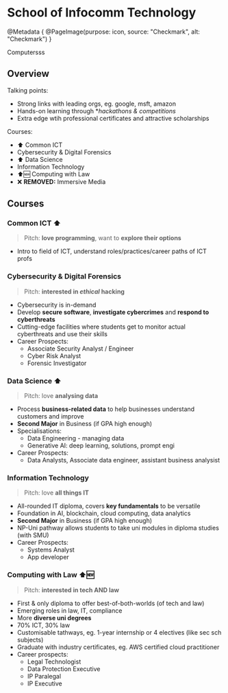 # School of Infocomm Technology

@Metadata {
    @PageImage(purpose: icon, source: "Checkmark", alt: "Checkmark")
}

Computersss

## Overview

Talking points:
- Strong links with leading orgs, eg. google, msft, amazon
- Hands-on learning through **hackathons & competitions*
- Extra edge wtih professional certificates and attractive scholarships

Courses:
- ⬆️ Common ICT
- Cybersecurity & Digital Forensics
- ⬆️ Data Science
- Information Technology
- ⬆️🆕 Computing with Law
- ❌ **REMOVED:** Immersive Media

## Courses

### Common ICT ⬆️

> Pitch: **love programming**, want to **explore their options**

- Intro to field of ICT, understand roles/practices/career paths of ICT profs

### Cybersecurity & Digital Forensics

> Pitch: **interested in _ethical_ hacking**

- Cybersecurity is in-demand 
- Develop **secure software**, **investigate cybercrimes** and **respond to cyberthreats**
- Cutting-edge facilities where students get to monitor actual cyberthreats and use their skills
- Career Prospects:
    - Associate Security Analyst / Engineer 
    - Cyber Risk Analyst 
    - Forensic Investigator

### Data Science ⬆️

> Pitch: love **analysing data**

- Process **business-related data** to help businesses understand customers and improve
- **Second Major** in Business (if GPA high enough)
- Specialisations:
    - Data Engineering - managing data
    - Generative AI: deep learning, solutions, prompt engi
- Career Prospects:
    - Data Analysts, Associate data engineer, assistant business analysist

### Information Technology

> Pitch: love **all things IT**

- All-rounded IT diploma, covers **key fundamentals** to be versatile
- Foundation in AI, blockchain, cloud computing, data analytics
- **Second Major** in Business (if GPA high enough)
- NP-Uni pathway allows students to take uni modules in diploma studies (with SMU)
- Career Prospects:
    - Systems Analyst
    - App developer

### Computing with Law ⬆️🆕

> Pitch: **interested in tech AND law**

- First & only diploma to offer best-of-both-worlds (of tech and law)
- Emerging roles in law, IT, compliance
- More **diverse uni degrees**
- 70% ICT, 30% law
- Customisable tathways, eg. 1-year internship or 4 electives (like sec sch subjects)
- Graduate with industry certificates, eg. AWS certified cloud practitioner
- Career prospects: 
    - Legal Technologist
    - Data Protection Executive
    - IP Paralegal
    - IP Executive